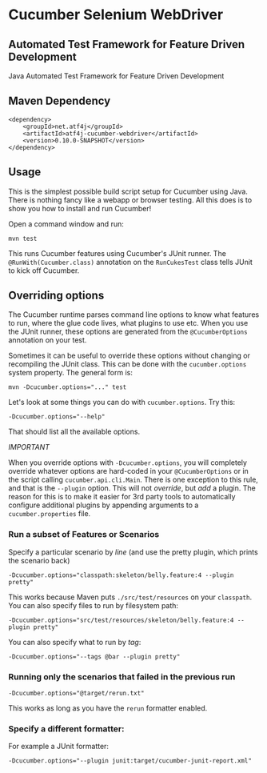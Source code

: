 # Cucumber Selenium WebDriver

## Automated Test Framework for Feature Driven Development

Java Automated Test Framework for Feature Driven Development

## Maven Dependency

	<dependency>
		<groupId>net.atf4j</groupId>
		<artifactId>atf4j-cucumber-webdriver</artifactId>
		<version>0.10.0-SNAPSHOT</version>
	</dependency>

## Usage

This is the simplest possible build script setup for Cucumber using Java.
There is nothing fancy like a webapp or browser testing. All this does is to show you how
to install and run Cucumber!

Open a command window and run:

    mvn test

This runs Cucumber features using Cucumber's JUnit runner. The `@RunWith(Cucumber.class)` annotation on the `RunCukesTest` class tells JUnit to kick off Cucumber.

## Overriding options

The Cucumber runtime parses command line options to know what features to run, where the glue code lives, what plugins to use etc. When you use the JUnit runner, these options are generated from the `@CucumberOptions` annotation on your test.

Sometimes it can be useful to override these options without changing or recompiling the JUnit class. This can be done with the `cucumber.options` system property. The general form is:

    mvn -Dcucumber.options="..." test

Let's look at some things you can do with `cucumber.options`. Try this:

    -Dcucumber.options="--help"

That should list all the available options.

*IMPORTANT*

When you override options with `-Dcucumber.options`, you will completely override whatever options are hard-coded in your `@CucumberOptions` or in the script calling `cucumber.api.cli.Main`. There is one exception to this rule, and that is the `--plugin` option. This will not _override_, but _add_ a plugin. The reason for this is to make it easier for 3rd party tools to automatically configure additional plugins by appending arguments to a `cucumber.properties` file.

### Run a subset of Features or Scenarios

Specify a particular scenario by *line* (and use the pretty plugin, which prints the scenario back)

    -Dcucumber.options="classpath:skeleton/belly.feature:4 --plugin pretty"

This works because Maven puts `./src/test/resources` on your `classpath`.
You can also specify files to run by filesystem path:

    -Dcucumber.options="src/test/resources/skeleton/belly.feature:4 --plugin pretty"

You can also specify what to run by *tag*:

    -Dcucumber.options="--tags @bar --plugin pretty"

### Running only the scenarios that failed in the previous run

    -Dcucumber.options="@target/rerun.txt"

This works as long as you have the `rerun` formatter enabled.

### Specify a different formatter:

For example a JUnit formatter:

    -Dcucumber.options="--plugin junit:target/cucumber-junit-report.xml"
